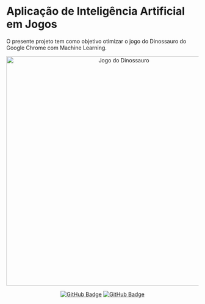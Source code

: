 # Aplicação de Inteligência Artificial em Jogos
O presente projeto tem como objetivo otimizar o jogo do Dinossauro do Google Chrome com Machine Learning.

<div align="center">

<img src="https://storage.googleapis.com/gweb-uniblog-publish-prod/original_images/Dino_non-birthday_version.gif" alt="Jogo do Dinossauro" width="600">

</div>

<div align="center">

  <a href="https://github.com/mariaraquelbarbosa">[![GitHub Badge](https://img.shields.io/badge/Maria_Raquel-100000?style=for-the-badge&logo=GitHub&logoColor=white)](https://github.com/mariaraquelbarbosa)</a>
  <a href="https://github.com/Gust4242">[![GitHub Badge](https://img.shields.io/badge/Gustavo_Yuji-100000?style=for-the-badge&logo=GitHub&logoColor=white)](https://github.com/Gust4242)

</div>
